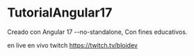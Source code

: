 # TutorialAngular17

Creado con Angular 17 --no-standalone, Con fines educativos.

en live en vivo twitch https://twitch.tv/bloidev